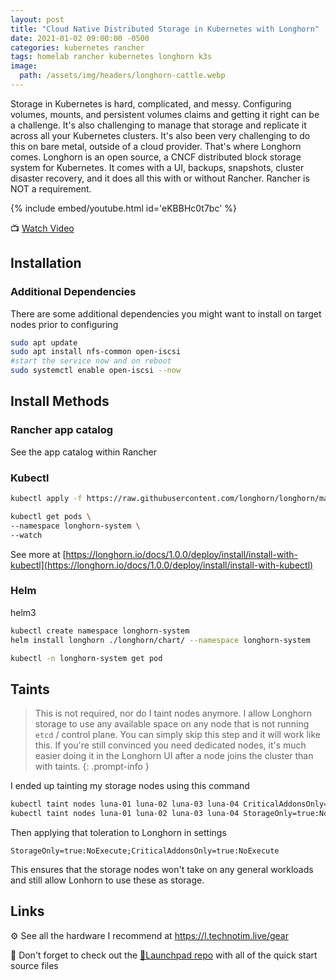 ```yaml
---
layout: post
title: "Cloud Native Distributed Storage in Kubernetes with Longhorn"
date: 2021-01-02 09:00:00 -0500
categories: kubernetes rancher
tags: homelab rancher kubernetes longhorn k3s
image:
  path: /assets/img/headers/longhorn-cattle.webp
---
```


Storage in Kubernetes is hard, complicated, and messy.  Configuring volumes, mounts, and persistent volumes claims and getting it right can be a challenge.  It's also challenging to manage that storage and replicate it across all your Kubernetes clusters.  It's also been very challenging to do this on bare metal, outside of a cloud provider.  That's where Longhorn comes.  Longhorn is an open source, a CNCF distributed block storage system for Kubernetes.  It comes with a UI, backups, snapshots, cluster disaster recovery, and it does all this with or without Rancher.  Rancher is NOT a requirement.

{% include embed/youtube.html id='eKBBHc0t7bc' %}

📺 [Watch Video](https://www.youtube.com/watch?v=eKBBHc0t7bc)

## Installation

### Additional Dependencies

There are some additional dependencies you might want to install on target nodes prior to configuring

```bash
sudo apt update
sudo apt install nfs-common open-iscsi
#start the service now and on reboot
sudo systemctl enable open-iscsi --now
```

## Install Methods

### Rancher app catalog

See the app catalog within Rancher

### Kubectl

```bash
kubectl apply -f https://raw.githubusercontent.com/longhorn/longhorn/master/deploy/longhorn.yaml
```

```bash
kubectl get pods \
--namespace longhorn-system \
--watch
```

See more at [https://longhorn.io/docs/1.0.0/deploy/install/install-with-kubectl](https://longhorn.io/docs/1.0.0/deploy/install/install-with-kubectl)

### Helm

helm3

```bash
kubectl create namespace longhorn-system
helm install longhorn ./longhorn/chart/ --namespace longhorn-system
```

```bash
kubectl -n longhorn-system get pod
```

## Taints

> This is not required, nor do I taint nodes anymore.  I allow Longhorn storage to use any available space on any node that is not running `etcd` / control plane.  You can simply skip this step and it will work like this.  If you're still convinced you need dedicated nodes, it's much easier doing it in the Longhorn UI after a node joins the cluster than with taints.
{: .prompt-info }

I ended up tainting my storage nodes using this command

```bash
kubectl taint nodes luna-01 luna-02 luna-03 luna-04 CriticalAddonsOnly=true:NoExecute
kubectl taint nodes luna-01 luna-02 luna-03 luna-04 StorageOnly=true:NoExecute
```

Then applying that toleration to Longhorn in settings

`StorageOnly=true:NoExecute;CriticalAddonsOnly=true:NoExecute`

This ensures that the storage nodes won't take on any general workloads and still allow Lonhorn to use these as storage.

## Links

⚙️ See all the hardware I recommend at <https://l.technotim.live/gear>

🚀 Don't forget to check out the [🚀Launchpad repo](https://l.technotim.live/quick-start) with all of the quick start source files
